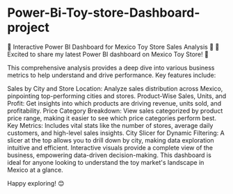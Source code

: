 # Power-Bi-Toy-store-Dashboard-project
🌟 Interactive Power BI Dashboard for Mexico Toy Store Sales Analysis 🌟
🚀 Excited to share my latest Power BI dashboard on Mexico Toy Store! 🎉

This comprehensive analysis provides a deep dive into various business metrics to help understand and drive performance. Key features include:

Sales by City and Store Location: Analyze sales distribution across Mexico, pinpointing top-performing cities and stores.
Product-Wise Sales, Units, and Profit: Get insights into which products are driving revenue, units sold, and profitability.
Price Category Breakdown: View sales categorized by product price range, making it easier to see which price categories perform best.
Key Metrics: Includes vital stats like the number of stores, average daily customers, and high-level sales insights.
City Slicer for Dynamic Filtering: A slicer at the top allows you to drill down by city, making data exploration intuitive and efficient.
Interactive visuals provide a complete view of the business, empowering data-driven decision-making.
This dashboard is ideal for anyone looking to understand the toy market's landscape in Mexico at a glance.

Happy exploring! 😊
